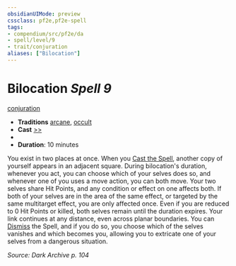 ```yaml
---
obsidianUIMode: preview
cssclass: pf2e,pf2e-spell
tags:
- compendium/src/pf2e/da
- spell/level/9
- trait/conjuration
aliases: ["Bilocation"]
---
```

# Bilocation *Spell 9*   
[conjuration](conjuration.md "Conjuration School Trait")  

- **Traditions** [arcane](arcane.md "Arcane Tradition Trait"), [occult](occult.md "Occult Tradition Trait")
- **Cast** [>>](chapter-9-playing-the-game.md#Actions "Two-Action") 
- 
- **Duration**: 10 minutes

You exist in two places at once. When you [Cast the Spell](cast-a-spell.md), another copy of yourself appears in an adjacent square. During bilocation's duration, whenever you act, you can choose which of your selves does so, and whenever one of you uses a move action, you can both move. Your two selves share Hit Points, and any condition or effect on one affects both. If both of your selves are in the area of the same effect, or targeted by the same multitarget effect, you are only affected once. Even if you are reduced to 0 Hit Points or killed, both selves remain until the duration expires. Your link continues at any distance, even across planar boundaries. You can [Dismiss](dismiss.md) the Spell, and if you do so, you choose which of the selves vanishes and which becomes you, allowing you to extricate one of your selves from a dangerous situation.

*Source: Dark Archive p. 104*